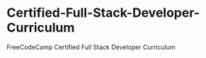 # Certified-Full-Stack-Developer-Curriculum
FreeCodeCamp  Certified Full Stack Developer Curriculum
